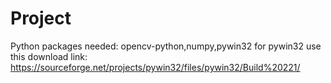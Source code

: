 # Project

Python packages needed: opencv-python,numpy,pywin32  for pywin32 use this download link: https://sourceforge.net/projects/pywin32/files/pywin32/Build%20221/
